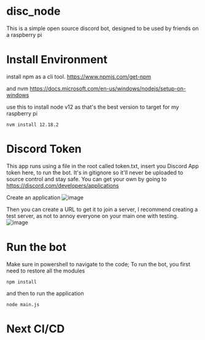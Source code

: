 # disc_node

This is a simple open source discord bot, designed to be used by friends on a raspberry pi

# Install Environment
install npm as a cli tool. https://www.npmjs.com/get-npm

and nvm 
https://docs.microsoft.com/en-us/windows/nodejs/setup-on-windows

use this to install node v12 as that's the best version to target for my raspberry pi
```
nvm install 12.18.2
```


# Discord Token
This app runs using a file in the root called token.txt, insert you Discord App token here, to run the bot.
It's in gitignore so it'll never be uploaded to source control and stay safe. You can get your own by going to 
https://discord.com/developers/applications

Create an application
![image](https://user-images.githubusercontent.com/53613298/109418793-0508a100-79c2-11eb-884a-20c8b96db55f.png)

Then you can create a URL to get it to join a server, I recommend creating a test server, as not to annoy everyone on your main one with testing.
![image](https://user-images.githubusercontent.com/53613298/109418815-29647d80-79c2-11eb-85d7-4b8a686bfc88.png)

# Run the bot
Make sure in powershell to navigate to the code; To run the bot, you first need to restore all the modules
```
npm install
```

and then to run the application
```
node main.js
```
# Next CI/CD

